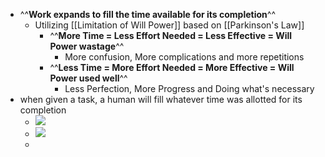 - ^^**Work expands to fill the time available for its completion**^^
    - Utilizing [[Limitation of Will Power]] based on [[Parkinson's Law]]
        - ^^**More Time = Less Effort Needed = Less Effective = Will Power wastage**^^
            - More confusion, More complications and more repetitions
        - ^^**Less Time = More Effort Needed = More Effective = Will Power used well**^^
            - Less Perfection, More Progress and Doing what's necessary
- when given a task, a human will fill whatever time was allotted for its completion
    - ![](https://firebasestorage.googleapis.com/v0/b/firescript-577a2.appspot.com/o/imgs%2Fapp%2Fsakthi%2FjHT8NSCOGF.png?alt=media&token=6f997951-d34e-4042-a840-6abbec4e42f9)
    - ![](https://firebasestorage.googleapis.com/v0/b/firescript-577a2.appspot.com/o/imgs%2Fapp%2Fsakthi%2FB7tj7GlzFj.png?alt=media&token=6600c1ff-4788-416d-a6c5-07fd36a2c689)
    - 
